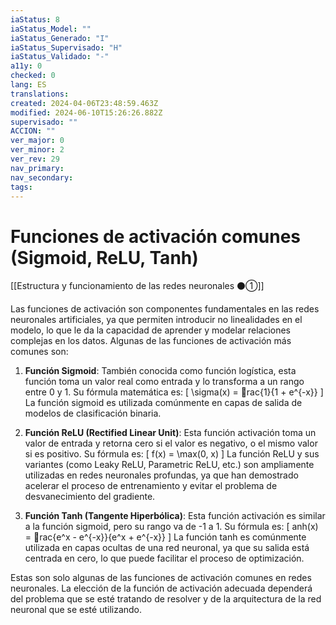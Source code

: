 ```yaml
---
iaStatus: 8
iaStatus_Model: ""
iaStatus_Generado: "I"
iaStatus_Supervisado: "H"
iaStatus_Validado: "-"
a11y: 0
checked: 0
lang: ES
translations: 
created: 2024-04-06T23:48:59.463Z
modified: 2024-06-10T15:26:26.882Z
supervisado: ""
ACCION: ""
ver_major: 0
ver_minor: 2
ver_rev: 29
nav_primary: 
nav_secondary: 
tags:
---
```

# Funciones de activación comunes (Sigmoid, ReLU, Tanh)

[[Estructura y funcionamiento de las redes neuronales ⚫①]]

Las funciones de activación son componentes fundamentales en las redes neuronales artificiales, ya que permiten introducir no linealidades en el modelo, lo que le da la capacidad de aprender y modelar relaciones complejas en los datos. Algunas de las funciones de activación más comunes son:

1. **Función Sigmoid**: También conocida como función logística, esta función toma un valor real como entrada y lo transforma a un rango entre 0 y 1. Su fórmula matemática es: 
\[ \sigma(x) = rac{1}{1 + e^{-x}} \]
La función sigmoid es utilizada comúnmente en capas de salida de modelos de clasificación binaria.

2. **Función ReLU (Rectified Linear Unit)**: Esta función activación toma un valor de entrada y retorna cero si el valor es negativo, o el mismo valor si es positivo. Su fórmula es:
\[ f(x) = \max(0, x) \]
La función ReLU y sus variantes (como Leaky ReLU, Parametric ReLU, etc.) son ampliamente utilizadas en redes neuronales profundas, ya que han demostrado acelerar el proceso de entrenamiento y evitar el problema de desvanecimiento del gradiente.

3. **Función Tanh (Tangente Hiperbólica)**: Esta función activación es similar a la función sigmoid, pero su rango va de -1 a 1. Su fórmula es:
\[ 	anh(x) = rac{e^x - e^{-x}}{e^x + e^{-x}} \]
La función tanh es comúnmente utilizada en capas ocultas de una red neuronal, ya que su salida está centrada en cero, lo que puede facilitar el proceso de optimización.

Estas son solo algunas de las funciones de activación comunes en redes neuronales. La elección de la función de activación adecuada dependerá del problema que se esté tratando de resolver y de la arquitectura de la red neuronal que se esté utilizando.
